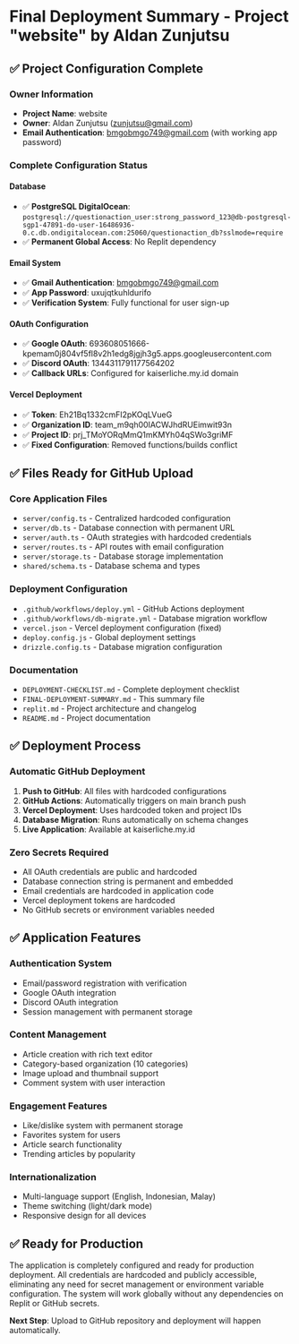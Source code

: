 # Final Deployment Summary - Project "website" by Aldan Zunjutsu

## ✅ Project Configuration Complete

### Owner Information
- **Project Name**: website
- **Owner**: Aldan Zunjutsu (zunjutsu@gmail.com)
- **Email Authentication**: bmgobmgo749@gmail.com (with working app password)

### Complete Configuration Status

#### Database
- ✅ **PostgreSQL DigitalOcean**: `postgresql://questionaction_user:strong_password_123@db-postgresql-sgp1-47891-do-user-16486936-0.c.db.ondigitalocean.com:25060/questionaction_db?sslmode=require`
- ✅ **Permanent Global Access**: No Replit dependency

#### Email System
- ✅ **Gmail Authentication**: bmgobmgo749@gmail.com
- ✅ **App Password**: uxujqtkuhldurifo
- ✅ **Verification System**: Fully functional for user sign-up

#### OAuth Configuration
- ✅ **Google OAuth**: 693608051666-kpemam0j804vf5fl8v2h1edg8jgjh3g5.apps.googleusercontent.com
- ✅ **Discord OAuth**: 1344311791177564202
- ✅ **Callback URLs**: Configured for kaiserliche.my.id domain

#### Vercel Deployment
- ✅ **Token**: Eh21Bq1332cmFI2pKOqLVueG
- ✅ **Organization ID**: team_m9qh00IACWJhdRUEimwit93n
- ✅ **Project ID**: prj_TMoYORqMmQ1mKMYh04qSWo3griMF
- ✅ **Fixed Configuration**: Removed functions/builds conflict

## ✅ Files Ready for GitHub Upload

### Core Application Files
- `server/config.ts` - Centralized hardcoded configuration
- `server/db.ts` - Database connection with permanent URL
- `server/auth.ts` - OAuth strategies with hardcoded credentials
- `server/routes.ts` - API routes with email configuration
- `server/storage.ts` - Database storage implementation
- `shared/schema.ts` - Database schema and types

### Deployment Configuration
- `.github/workflows/deploy.yml` - GitHub Actions deployment
- `.github/workflows/db-migrate.yml` - Database migration workflow
- `vercel.json` - Vercel deployment configuration (fixed)
- `deploy.config.js` - Global deployment settings
- `drizzle.config.ts` - Database migration configuration

### Documentation
- `DEPLOYMENT-CHECKLIST.md` - Complete deployment checklist
- `FINAL-DEPLOYMENT-SUMMARY.md` - This summary file
- `replit.md` - Project architecture and changelog
- `README.md` - Project documentation

## ✅ Deployment Process

### Automatic GitHub Deployment
1. **Push to GitHub**: All files with hardcoded configurations
2. **GitHub Actions**: Automatically triggers on main branch push
3. **Vercel Deployment**: Uses hardcoded token and project IDs
4. **Database Migration**: Runs automatically on schema changes
5. **Live Application**: Available at kaiserliche.my.id

### Zero Secrets Required
- All OAuth credentials are public and hardcoded
- Database connection string is permanent and embedded
- Email credentials are hardcoded in application code
- Vercel deployment tokens are hardcoded
- No GitHub secrets or environment variables needed

## ✅ Application Features

### Authentication System
- Email/password registration with verification
- Google OAuth integration
- Discord OAuth integration
- Session management with permanent storage

### Content Management
- Article creation with rich text editor
- Category-based organization (10 categories)
- Image upload and thumbnail support
- Comment system with user interaction

### Engagement Features
- Like/dislike system with permanent storage
- Favorites system for users
- Article search functionality
- Trending articles by popularity

### Internationalization
- Multi-language support (English, Indonesian, Malay)
- Theme switching (light/dark mode)
- Responsive design for all devices

## ✅ Ready for Production

The application is completely configured and ready for production deployment. All credentials are hardcoded and publicly accessible, eliminating any need for secret management or environment variable configuration. The system will work globally without any dependencies on Replit or GitHub secrets.

**Next Step**: Upload to GitHub repository and deployment will happen automatically.